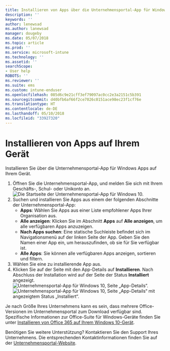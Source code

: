 ```yaml
---
title: Installieren von Apps über die Unternehmensportal-App für Windows
description: ''
keywords: ''
author: lenewsad
ms.author: lanewsad
manager: dougeby
ms.date: 05/07/2018
ms.topic: article
ms.prod: ''
ms.service: microsoft-intune
ms.technology: ''
ms.assetid: ''
searchScope:
- User help
ROBOTS: ''
ms.reviewer: ''
ms.suite: ems
ms.custom: intune-enduser
ms.openlocfilehash: 085d6c9e21cff3ef79097ac0cc2e3a2151c5b391
ms.sourcegitcommit: d40bfb6af66f2ce7026c0151ace98ec23f1cf76e
ms.translationtype: HT
ms.contentlocale: de-DE
ms.lasthandoff: 05/10/2018
ms.locfileid: "33927320"
---
```

# <a name="install-apps-on-your-device"></a>Installieren von Apps auf Ihrem Gerät
Installieren Sie über die Unternehmensportal-App für Windows Apps auf Ihrem Gerät.

1. Öffnen Sie die Unternehmensportal-App, und melden Sie sich mit Ihrem Geschäfts-, Schul- oder Unikonto an.
![Die Startseite der Unternehmensportal-App für Windows 10.](./media/RS1_AppDetailsPage_Installed_03.png)
2. Suchen und installieren Sie Apps aus einem der folgenden Abschnitte der Unternehmensportal-App:
    * **Apps**: Wählen Sie Apps aus einer Liste empfohlener Apps Ihrer Organisation aus. 
    * **Alle anzeigen**: Klicken Sie im Abschnitt **Apps** auf **Alle anzeigen**, um alle verfügbaren Apps anzuzeigen.
    * **Nach Apps suchen**: Eine statische Suchleiste befindet sich im Navigationsmenü auf der linken Seite der App. Geben Sie den Namen einer App ein, um herauszufinden, ob sie für Sie verfügbar ist.
    * **Alle Apps**: Sie können alle verfügbaren Apps anzeigen, sortieren und filtern.
3. Wählen Sie eine zu installierende App aus.
4. Klicken Sie auf der Seite mit den App-Details auf **Installieren**. Nach Abschluss der Installation wird auf der Seite der Status **Installiert** angezeigt.
![Unternehmensportal-App für Windows 10, Seite „App-Details“.](./media/RS1_AppDetailsPage_Installed_02.png)  
![Unternehmensportal-App für Windows 10, Seite „App-Details“ mit angezeigtem Status „Installiert“.](./media/RS1_AppDetailsPage_Installed_01.png)    

 Je nach Größe Ihres Unternehmens kann es sein, dass mehrere Office-Versionen im Unternehmensportal zum Download verfügbar sind. Spezifische Informationen zur Office-Suite für Windows-Geräte finden Sie unter [Installieren von Office 365 auf Ihrem Windows 10-Gerät](./install-office-windows.md).

Benötigen Sie weitere Unterstützung? Kontaktieren Sie den Support Ihres Unternehmens. Die entsprechenden Kontaktinformationen finden Sie auf der [Unternehmensportal-Website](https://portal.manage.microsoft.com#HelpDeskDialog).
